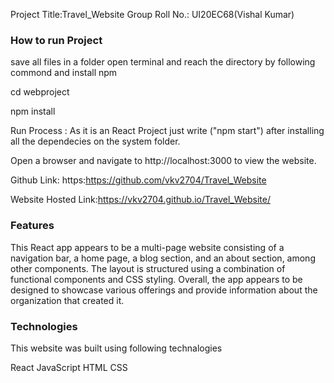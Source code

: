 Project Title:Travel_Website
Group Roll No.: UI20EC68(Vishal Kumar)



### How to run Project

save all files in a folder 
open terminal and reach the directory by following commond and install npm

cd webproject

npm install


Run Process : As it is an React Project just write ("npm start") after installing all the dependecies on the system folder.


Open a browser and navigate to http://localhost:3000 to view the website.


Github Link: https:https://github.com/vkv2704/Travel_Website

Website Hosted Link:https://vkv2704.github.io/Travel_Website/

### Features

This React app appears to be a multi-page website consisting of a navigation bar, a home page, a blog section, and an about section, among other components. The layout is structured using a combination of functional components and CSS styling. Overall, the app appears to be designed to showcase various offerings and provide information about the organization that created it.

### Technologies

This website was built using following technalogies

React
JavaScript
HTML
CSS










